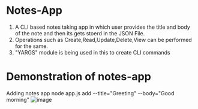 # Notes-App
1. A CLI based notes taking app in which user provides the title and body of the note and then its gets stoerd in the JSON File.
2. Operations such as Create,Read,Update,Delete,View can be performed for the same.
3. "YARGS" module is being used in this to create CLI commands

# Demonstration of notes-app
Adding notes app
node app.js add --title="Greeting" --body="Good morning"
![image](https://user-images.githubusercontent.com/73697731/230644749-2b20fd58-9972-40e1-8aae-0a913c7d05b1.png)
